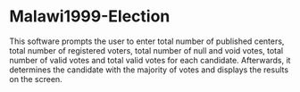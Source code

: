 # Malawi1999-Election
This software prompts the user to enter total number of published centers, total number of registered voters, total number of null and void votes, total number of valid votes and total valid votes for each candidate. Afterwards,  it determines the candidate with the majority of votes and displays the results on the screen.
